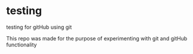 # testing
testing for gitHub using git

This repo was made for the purpose of experimenting with git and gitHub functionality
